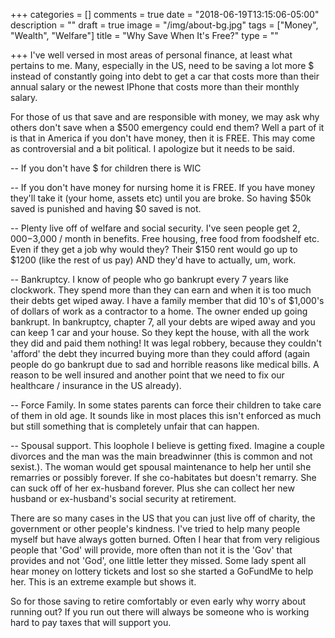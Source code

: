 +++
categories = []
comments = true
date = "2018-06-19T13:15:06-05:00"
description = ""
draft = true
image = "/img/about-bg.jpg"
tags = ["Money", "Wealth", "Welfare"]
title = "Why Save When It's Free?"
type = ""

+++
I've well versed in most areas of personal finance, at least what pertains to me. Many, especially in the US, need to be saving a lot more $ instead of constantly going into debt to get a car that costs more than their annual salary or the newest IPhone that costs more than their monthly salary.

For those of us that save and are responsible with money, we may ask why others don't save when a $500 emergency could end them? Well a part of it is that in America if you don't have money, then it is FREE. This may come as controversial and a bit political. I apologize but it needs to be said.

-- If you don't have $ for children there is WIC

-- If you don't have money for nursing home it is FREE. If you have money they'll take it (your home, assets etc) until you are broke. So having $50k saved is punished and having $0 saved is not.

-- Plenty live off of welfare and social security. I've seen people get $2,000-$3,000 / month in benefits. Free housing, free food from foodshelf etc. Even if they get a job why would they? Their $150 rent would go up to $1200 (like the rest of us pay) AND they'd have to actually, um, work.

-- Bankruptcy. I know of people who go bankrupt every 7 years like clockwork. They spend more than they can earn and when it is too much their debts get wiped away. I have a family member that did 10's of $1,000's of dollars of work as a contractor to a home. The owner ended up going bankrupt. In bankruptcy, chapter 7, all your debts are wiped away and you can keep 1 car and your house. So they kept the house, with all the work they did and paid them nothing! It was legal robbery, because they couldn't 'afford' the debt they incurred buying more than they could afford (again people do go bankrupt due to sad and horrible reasons like medical bills. A reason to be well insured and another point that we need to fix our healthcare / insurance in the US already).

-- Force Family. In some states parents can force their children to take care of them in old age. It sounds like in most places this isn't enforced as much but still something that is completely unfair that can happen.

-- Spousal support. This loophole I believe is getting fixed. Imagine a couple divorces and the man was the main breadwinner (this is common and not sexist.). The woman would get spousal maintenance to help her until she remarries or possibly forever. If she co-habitates but doesn't remarry. She can suck off of her ex-husband forever. Plus she can collect her new husband or ex-husband's social security at retirement.

There are so many cases in the US that you can just live off of charity, the government or other people's kindness. I've tried to help many people myself but have always gotten burned. Often I hear that from very religious people that 'God' will provide, more often than not it is the 'Gov' that provides and not 'God', one little letter they missed. Some lady spent all hear money on lottery tickets and lost so she started a GoFundMe to help her. This is an extreme example but shows it.

So for those saving to retire comfortably or even early why worry about running out? If you run out there will always be someone who is working hard to pay taxes that will support you.